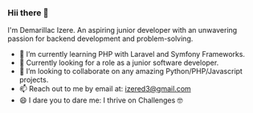 ### Hii there 👋

I'm Demarillac Izere.
An aspiring junior developer with an unwavering passion for backend development and problem-solving.

- 🌱 I’m currently learning PHP with Laravel and Symfony Frameworks.
- 🌱 Currently looking for a role as a junior software developer.
- 👯 I’m looking to collaborate on any amazing Python/PHP/Javascript projects.
- 📫 Reach out to me by email at: izered3@gmail.com
- 😄 I dare you to dare me: I thrive on Challenges 🤓

<!--### :fire: My Stats :

<!--[![GitHub Streak](http://github-readme-streak-stats.herokuapp.com?user=demarillacizere&theme=dark&background=000000)](https://git.io/streak-stats)-->

<!--[![Github stats](https://github-stats-ashy.vercel.app/api?username=demarillacizere&show_icons=true&theme=dark&rank_icon=github&hide_title=true)](https://github.com/demarillacizere/github-readme-stats)
<!--
**demarillacizere/demarillacizere** is a ✨ _special_ ✨ repository because its `README.md` (this file) appears on your GitHub profile.

Here are some ideas to get you started:

- 🔭 I’m currently working on ...
- 🌱 I’m currently learning PHP and Python
- 👯 I’m looking to collaborate on ...
- 🤔 I’m looking for help with ...
- 💬 Ask me about ...
- 📫 How to reach me: ...

- ⚡ Fun fact: ...
-->
